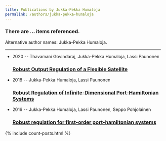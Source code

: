 ```yaml
---
title: Publications by Jukka-Pekka Humaloja
permalink: /authors/jukka-pekka-humaloja
---
```


<h3 id="number-posts">There are ... items referenced.</h3>
<p id='info-authors'>Alternative author names: Jukka-Pekka Humaloja.</p>
<hr />
<ul class="post-list">
<li><span class='post-meta'>2020 -- Thavamani Govindaraj, Jukka-Pekka Humaloja, Lassi Paunonen</span><h3><a class='post-link' href="{{ site.baseurl }}/robust-output-regulation-of-a-flexible-satellite">Robust Output Regulation of a Flexible Satellite</a></h3></li>
<li><span class='post-meta'>2018 -- Jukka-Pekka Humaloja, Lassi Paunonen</span><h3><a class='post-link' href="{{ site.baseurl }}/robust-regulation-of-infinite-dimensional-port-hamiltonian-systems">Robust Regulation of Infinite-Dimensional Port-Hamiltonian Systems</a></h3></li>
<li><span class='post-meta'>2016 -- Jukka-Pekka Humaloja, Lassi Paunonen, Seppo Pohjolainen</span><h3><a class='post-link' href="{{ site.baseurl }}/robust-regulation-for-first-order-port-hamiltonian-systems">Robust regulation for first-order port-hamiltonian systems</a></h3></li>

</ul>
{% include count-posts.html %}
